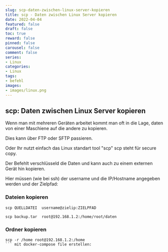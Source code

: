 ```yaml
---
slug: scp-daten-zwischen-linux-server-kopieren
title: scp - Daten zwischen Linux Server kopieren
date: 2022-04-04
featured: false
draft: false
toc: true
reward: false
pinned: false
carousel: false
comment: false
series:
- Linux
categories:
- Linux
tags:
- befehl
images:
- images/linux.png
---
```


## scp: Daten zwischen Linux Server kopieren

Wenn man mit mehreren Geräten arbeitet kommt man oft in die Lage, daten von einer Maschiene auf die andere zu kopieren.

Dies kann über FTP oder SFTP passieren.

Oder Ihr nutzt einfach das Linux standart tool "scp"
scp steht für secure copy.

Der Befehlt verschlüsseld die Daten und kann auch zu einem externen Gerät hin kopieren.


Hier müssen (wie bei ssh) der username und die IP/Hostname angegeben werden und der Zielpfad:

### Dateien kopieren
``` shell
scp QUELLDATEI  username@zielip:ZIELPFAD

scp backup.tar  root@192.168.1.2:/home/root/daten
```
### Ordner kopieren

```shell
scp -r /home root@192.168.1.2:/home
``` mit docker-compose file erstellen:
